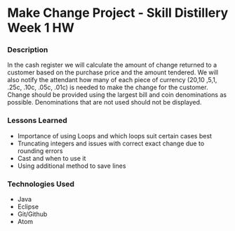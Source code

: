 # Make Change Project - Skill Distillery Week 1 HW

### Description
In the cash register we will calculate the amount of change returned to a customer based on the purchase price and the amount tendered. We will also notify the attendant how many of each piece of currency ($20 ,$10 ,$5 ,$1, .25c, .10c, .05c, .01c) is needed to make the change for the customer. Change should be provided using the largest bill and coin denominations as possible. Denominations that are not used should not be displayed.

### Lessons Learned
- Importance of using Loops and which loops suit certain cases best
- Truncating integers and issues with correct exact change due to rounding errors
- Cast and when to use it 
- Using additional method to save lines 

### Technologies Used
- Java
- Eclipse
- Git/Github
- Atom
